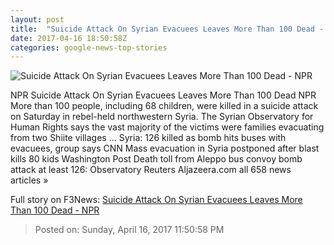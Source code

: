 ```yaml
---
layout: post
title:  "Suicide Attack On Syrian Evacuees Leaves More Than 100 Dead - NPR"
date: 2017-04-16 18:50:58Z
categories: google-news-top-stories
---
```


![Suicide Attack On Syrian Evacuees Leaves More Than 100 Dead - NPR](https://media.npr.org/assets/img/2017/04/16/syria-damage-1_wide-1942d896793c8e6f6b3142d599751e2df566943d.jpg?s=1400)

NPR Suicide Attack On Syrian Evacuees Leaves More Than 100 Dead NPR More than 100 people, including 68 children, were killed in a suicide attack on Saturday in rebel-held northwestern Syria. The Syrian Observatory for Human Rights says the vast majority of the victims were families evacuating from two Shiite villages ... Syria: 126 killed as bomb hits buses with evacuees, group says CNN Mass evacuation in Syria postponed after blast kills 80 kids Washington Post Death toll from Aleppo bus convoy bomb attack at least 126: Observatory Reuters Aljazeera.com all 658 news articles »


Full story on F3News: [Suicide Attack On Syrian Evacuees Leaves More Than 100 Dead - NPR](http://www.f3nws.com/n/kU4sZG)

> Posted on: Sunday, April 16, 2017 11:50:58 PM
